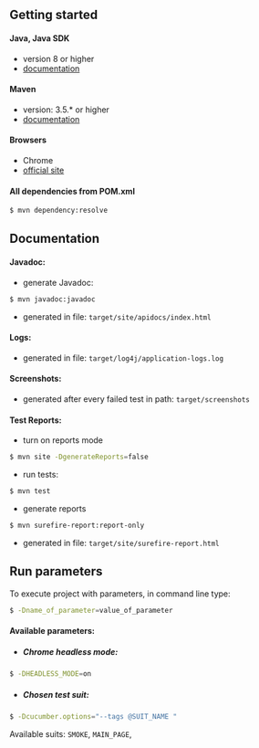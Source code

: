 
## Getting started  
  

#### Java, Java SDK  
* version 8 or higher  
* [documentation](https://docs.oracle.com/javase/8/docs/)  
  
#### Maven  
* version: 3.5.*  or higher
* [documentation](http://maven.apache.org/guides/)  
  
#### Browsers   
* Chrome  
* [official site](https://www.google.com/intl/pl_pl/chrome/)   
  
#### All dependencies from POM.xml  
```sh  
$ mvn dependency:resolve  
```  
  
## Documentation  
#### Javadoc:
* generate Javadoc:
```sh  
$ mvn javadoc:javadoc  
```  
* generated in file: 
```target/site/apidocs/index.html```
#### Logs:
* generated in file: 
```target/log4j/application-logs.log```

#### Screenshots:
* generated after every failed test in path: 
```target/screenshots```
  
#### Test Reports:  
* turn on reports mode
```sh  
$ mvn site -DgenerateReports=false  
```  
* run tests: 
```sh  
$ mvn test 
```  
* generate reports
```sh  
$ mvn surefire-report:report-only 
```  
* generated in file: 
```target/site/surefire-report.html```

## Run parameters  
To execute project with parameters, in command line type:   
```sh  
$ -Dname_of_parameter=value_of_parameter  
```  
#### Available parameters:
* ##### Chrome headless mode:
```sh  
$ -DHEADLESS_MODE=on
```  
* ##### Chosen test suit:
```sh  
$ -Dcucumber.options="--tags @SUIT_NAME "
```  
Available suits: ```SMOKE```, ```MAIN_PAGE```,